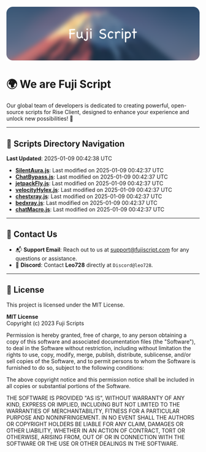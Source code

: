 ![Banner](.github/b.webp)

# 🌍 **We are Fuji Script**

Our global team of developers is dedicated to creating powerful, open-source scripts for Rise Client, designed to enhance your experience and unlock new possibilities! 🌟

---
<!-- SCRIPTS_NAVIGATION_START -->
## 📂 **Scripts Directory Navigation**

**Last Updated**: 2025-01-09 00:42:38 UTC

- **[SilentAura.js](scripts/SilentAura.js)**: Last modified on 2025-01-09 00:42:37 UTC
- **[ChatBypass.js](scripts/ChatBypass.js)**: Last modified on 2025-01-09 00:42:37 UTC
- **[jetpackFly.js](scripts/jetpackFly.js)**: Last modified on 2025-01-09 00:42:37 UTC
- **[velocityHylex.js](scripts/velocityHylex.js)**: Last modified on 2025-01-09 00:42:37 UTC
- **[chestxray.js](scripts/chestxray.js)**: Last modified on 2025-01-09 00:42:37 UTC
- **[bedxray.js](scripts/bedxray.js)**: Last modified on 2025-01-09 00:42:37 UTC
- **[chatMacro.js](scripts/chatMacro.js)**: Last modified on 2025-01-09 00:42:37 UTC

<!-- SCRIPTS_NAVIGATION_END -->

---

## 💬 **Contact Us**  
- 📬 **Support Email**: Reach out to us at [support@fujiscript.com](mailto:support@fujiscript.com) for any questions or assistance.  
- 💬 **Discord**: Contact **Leo728** directly at `Discord@leo728`.

---

## 📜 **License**

This project is licensed under the MIT License.  

**MIT License**  
Copyright (c) 2023 Fuji Scripts  

Permission is hereby granted, free of charge, to any person obtaining a copy of this software and associated documentation files (the "Software"), to deal in the Software without restriction, including without limitation the rights to use, copy, modify, merge, publish, distribute, sublicense, and/or sell copies of the Software, and to permit persons to whom the Software is furnished to do so, subject to the following conditions:  

The above copyright notice and this permission notice shall be included in all copies or substantial portions of the Software.  

THE SOFTWARE IS PROVIDED "AS IS", WITHOUT WARRANTY OF ANY KIND, EXPRESS OR IMPLIED, INCLUDING BUT NOT LIMITED TO THE WARRANTIES OF MERCHANTABILITY, FITNESS FOR A PARTICULAR PURPOSE AND NONINFRINGEMENT. IN NO EVENT SHALL THE AUTHORS OR COPYRIGHT HOLDERS BE LIABLE FOR ANY CLAIM, DAMAGES OR OTHER LIABILITY, WHETHER IN AN ACTION OF CONTRACT, TORT OR OTHERWISE, ARISING FROM, OUT OF OR IN CONNECTION WITH THE SOFTWARE OR THE USE OR OTHER DEALINGS IN THE SOFTWARE.  
